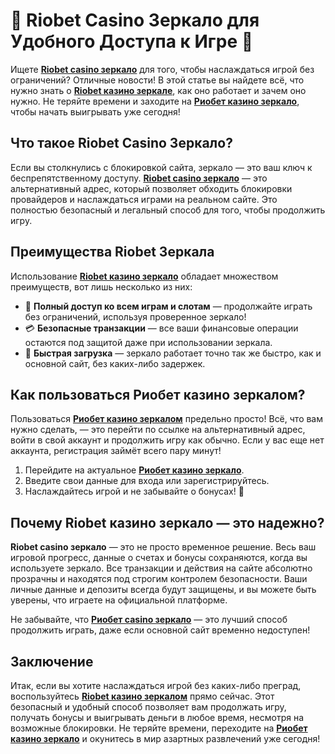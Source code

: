 # 🎰 Riobet Casino Зеркало для Удобного Доступа к Игре 🌟

Ищете **[Riobet casino зеркало](https://brandplay.link/dtx89f2L)** для того, чтобы наслаждаться игрой без ограничений? Отличные новости! В этой статье вы найдете всё, что нужно знать о **[Riobet казино зеркале](https://brandplay.link/dtx89f2L)**, как оно работает и зачем оно нужно. Не теряйте времени и заходите на **[Риобет казино зеркало](https://brandplay.link/dtx89f2L)**, чтобы начать выигрывать уже сегодня! 

## Что такое Riobet Casino Зеркало?

Если вы столкнулись с блокировкой сайта, зеркало — это ваш ключ к беспрепятственному доступу. **[Riobet casino зеркало](https://brandplay.link/dtx89f2L)** — это альтернативный адрес, который позволяет обходить блокировки провайдеров и наслаждаться играми на реальном сайте. Это полностью безопасный и легальный способ для того, чтобы продолжить игру.

## Преимущества Riobet Зеркала

Использование **[Riobet казино зеркало](https://brandplay.link/dtx89f2L)** обладает множеством преимуществ, вот лишь несколько из них:

- 🎰 **Полный доступ ко всем играм и слотам** — продолжайте играть без ограничений, используя проверенное зеркало!
- 💳 **Безопасные транзакции** — все ваши финансовые операции остаются под защитой даже при использовании зеркала.
- 🔄 **Быстрая загрузка** — зеркало работает точно так же быстро, как и основной сайт, без каких-либо задержек.

## Как пользоваться Риобет казино зеркалом?

Пользоваться **[Риобет казино зеркалом](https://brandplay.link/dtx89f2L)** предельно просто! Всё, что вам нужно сделать, — это перейти по ссылке на альтернативный адрес, войти в свой аккаунт и продолжить игру как обычно. Если у вас еще нет аккаунта, регистрация займёт всего пару минут!

1. Перейдите на актуальное **[Риобет казино зеркало](https://brandplay.link/dtx89f2L)**.
2. Введите свои данные для входа или зарегистрируйтесь.
3. Наслаждайтесь игрой и не забывайте о бонусах! 🎁

## Почему Riobet казино зеркало — это надежно?

**Riobet casino зеркало** — это не просто временное решение. Весь ваш игровой прогресс, данные о счетах и бонусы сохраняются, когда вы используете зеркало. Все транзакции и действия на сайте абсолютно прозрачны и находятся под строгим контролем безопасности. Ваши личные данные и депозиты всегда будут защищены, и вы можете быть уверены, что играете на официальной платформе.

Не забывайте, что **[Риобет casino зеркало](https://brandplay.link/dtx89f2L)** — это лучший способ продолжить играть, даже если основной сайт временно недоступен!

## Заключение

Итак, если вы хотите наслаждаться игрой без каких-либо преград, воспользуйтесь **[Riobet казино зеркалом](https://brandplay.link/dtx89f2L)** прямо сейчас. Этот безопасный и удобный способ позволяет вам продолжать игру, получать бонусы и выигрывать деньги в любое время, несмотря на возможные блокировки. Не теряйте времени, переходите на **[Риобет казино зеркало](https://brandplay.link/dtx89f2L)** и окунитесь в мир азартных развлечений уже сегодня!
